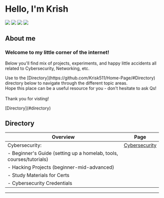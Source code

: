 # Hello, I'm Krish
<a href="https://linkedin.com/in/KrisBoston"><img src="https://img.shields.io/badge/-LinkedIn-0072b1?&style=for-the-badge&logo=linkedin&logoColor=white" /></a>
<a href="https://uml.joinhandshake.com/profiles/20884429"><img src="https://img.shields.io/badge/-Handshake-FFDB00?style=for-the-badge&logo=handshake&logoColor=white"/></a>
<a href="https://www.credly.com/users/krishna-k.e56c6787"><img src="https://img.shields.io/badge/-Credly-FF6F00?style=for-the-badge&logo=credly&logoColor=white"/></a>
<a href="https://learn.microsoft.com/en-us/users/kanagarayerkrishna-5085/transcript/73nqwu5xyqomkm5"><img src="https://img.shields.io/badge/-Microsoft-0078D4?style=for-the-badge&logo=microsoft&logoColor=white"/></a>
<p></p>
<p></p>
<p></p>
<p></p>
<p></p>
<p></p>
<p></p>
<p></p>
<p></p>
<p></p>
<p></p>
<p></p>
<p></p>
<p></p>
<p></p>
<p></p>
<p></p>

## About me
### Welcome to my little corner of the internet! 
<p>Below you'll find mix of projects, experiments, and happy little accidents all related to Cybersecurity, Networking, etc.</p>
<p>Use to the [Directory](https://github.com/Krisk511/Home-Page/#Directory) directory below to navigate through the different topic areas.<br>
Hope this place can be a useful resource for you - don't hesitate to ask Qs!<br>
<br>
Thank you for visting!</p>
[Directory](#directory)
<p></p>
<p></p>
<p></p>
<p></p>
<p></p>
<p></p>
<p></p>
<p></p>

















## <a name="directory"></a>Directory

| Overview                                                            | Page                       |
|---------------------------------------------------------------------|----------------------------|
| Cybersecurity:                                                      | <a href="https://github.com/krisk511/Cybersecurity"> Cybersecurity </a>|
| - Beginner's Guide (setting up a homelab, tools, courses/tutorials) |                            |
| - Hacking Projects (beginner-mid-advanced)                          |                            |
| - Study Materials for Certs                                         |                            |
| - Cybersecurity Credentials                                         |                            |
----------------------------------------------------------------------------------------------------
